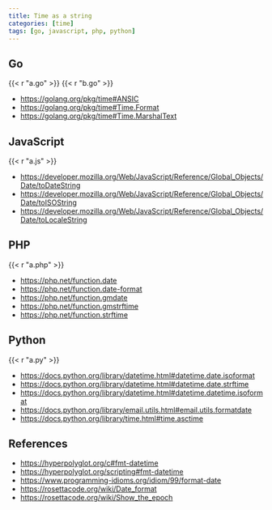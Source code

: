 ```yaml
---
title: Time as a string
categories: [time]
tags: [go, javascript, php, python]
---
```


## Go

{{< r "a.go" >}}
{{< r "b.go" >}}

- <https://golang.org/pkg/time#ANSIC>
- <https://golang.org/pkg/time#Time.Format>
- <https://golang.org/pkg/time#Time.MarshalText>

## JavaScript

{{< r "a.js" >}}

- <https://developer.mozilla.org/Web/JavaScript/Reference/Global_Objects/Date/toDateString>
- <https://developer.mozilla.org/Web/JavaScript/Reference/Global_Objects/Date/toISOString>
- <https://developer.mozilla.org/Web/JavaScript/Reference/Global_Objects/Date/toLocaleString>

## PHP

{{< r "a.php" >}}

- <https://php.net/function.date>
- <https://php.net/function.date-format>
- <https://php.net/function.gmdate>
- <https://php.net/function.gmstrftime>
- <https://php.net/function.strftime>

## Python

{{< r "a.py" >}}

- <https://docs.python.org/library/datetime.html#datetime.date.isoformat>
- <https://docs.python.org/library/datetime.html#datetime.date.strftime>
- <https://docs.python.org/library/datetime.html#datetime.datetime.isoformat>
- <https://docs.python.org/library/email.utils.html#email.utils.formatdate>
- <https://docs.python.org/library/time.html#time.asctime>

## References

- <https://hyperpolyglot.org/c#fmt-datetime>
- <https://hyperpolyglot.org/scripting#fmt-datetime>
- <https://www.programming-idioms.org/idiom/99/format-date>
- <https://rosettacode.org/wiki/Date_format>
- <https://rosettacode.org/wiki/Show_the_epoch>
